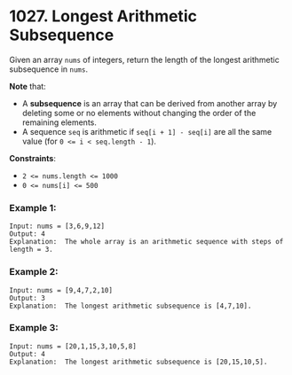 # 1027. Longest Arithmetic Subsequence

Given an array `nums` of integers, return the length of the longest arithmetic subsequence in `nums`.

**Note** that:
- A **subsequence** is an array that can be derived from another array by deleting some or no elements without changing the order of the remaining elements.
- A sequence `seq` is arithmetic if `seq[i + 1] - seq[i]` are all the same value (for `0 <= i < seq.length - 1`).

**Constraints**:
- `2 <= nums.length <= 1000`
- `0 <= nums[i] <= 500`

### Example 1:
```
Input: nums = [3,6,9,12]
Output: 4
Explanation:  The whole array is an arithmetic sequence with steps of length = 3.
```

### Example 2:
```
Input: nums = [9,4,7,2,10]
Output: 3
Explanation:  The longest arithmetic subsequence is [4,7,10].
```

### Example 3:
```
Input: nums = [20,1,15,3,10,5,8]
Output: 4
Explanation:  The longest arithmetic subsequence is [20,15,10,5].
```
